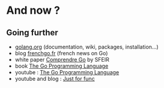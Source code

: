 # And now ?

## Going further

- [golang.org](https://golang.org) (documentation, wiki, packages, installation...)
- blog [frenchgo.fr](https://frenchgo.fr) (french news on Go)
- white paper [Comprendre Go](https://www.sfeir.com/livre-blanc/comprendre-go) by SFEIR
- book [The Go Programming Language](https://www.amazon.fr/Go-Programming-Language-Alan-Donovan/dp/0134190440g)
- youtube : [The Go Programming Language](https://www.youtube.com/user/gocoding)
- youtube and blog : [Just for func](http://justforfunc.com)
